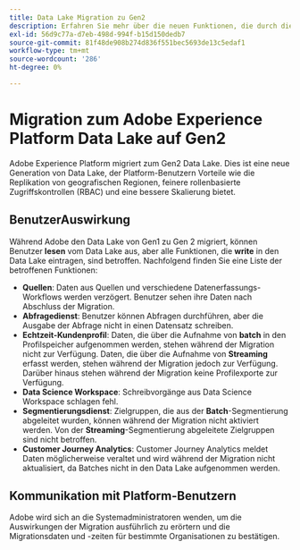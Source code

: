 ```yaml
---
title: Data Lake Migration zu Gen2
description: Erfahren Sie mehr über die neuen Funktionen, die durch die Migration des Data Lake zu Gen2 in Adobe Experience Platform bereitgestellt werden.
exl-id: 56d9c77a-d7eb-498d-994f-b15d150dedb7
source-git-commit: 81f48de908b274d836f551bec5693de13c5edaf1
workflow-type: tm+mt
source-wordcount: '286'
ht-degree: 0%

---
```


# Migration zum Adobe Experience Platform Data Lake auf Gen2

Adobe Experience Platform migriert zum Gen2 Data Lake. Dies ist eine neue Generation von Data Lake, der Platform-Benutzern Vorteile wie die Replikation von geografischen Regionen, feinere rollenbasierte Zugriffskontrollen (RBAC) und eine bessere Skalierung bietet.

## BenutzerAuswirkung

Während Adobe den Data Lake von Gen1 zu Gen 2 migriert, können Benutzer **lesen** vom Data Lake aus, aber alle Funktionen, die **write** in den Data Lake eintragen, sind betroffen. Nachfolgend finden Sie eine Liste der betroffenen Funktionen:

- **Quellen**: Daten aus Quellen und verschiedene Datenerfassungs-Workflows werden verzögert. Benutzer sehen ihre Daten nach Abschluss der Migration.
- **Abfragedienst**: Benutzer können Abfragen durchführen, aber die Ausgabe der Abfrage nicht in einen Datensatz schreiben.
- **Echtzeit-Kundenprofil**: Daten, die über die Aufnahme von **batch** in den Profilspeicher aufgenommen werden, stehen während der Migration nicht zur Verfügung. Daten, die über die Aufnahme von **Streaming** erfasst werden, stehen während der Migration jedoch zur Verfügung. Darüber hinaus stehen während der Migration keine Profilexporte zur Verfügung.
- **Data Science Workspace**: Schreibvorgänge aus Data Science Workspace schlagen fehl.
- **Segmentierungsdienst**: Zielgruppen, die aus der **Batch**-Segmentierung abgeleitet wurden, können während der Migration nicht aktiviert werden. Von der **Streaming**-Segmentierung abgeleitete Zielgruppen sind nicht betroffen.
- **Customer Journey Analytics**: Customer Journey Analytics meldet Daten möglicherweise veraltet und wird während der Migration nicht aktualisiert, da Batches nicht in den Data Lake aufgenommen werden.

## Kommunikation mit Platform-Benutzern

Adobe wird sich an die Systemadministratoren wenden, um die Auswirkungen der Migration ausführlich zu erörtern und die Migrationsdaten und -zeiten für bestimmte Organisationen zu bestätigen.
